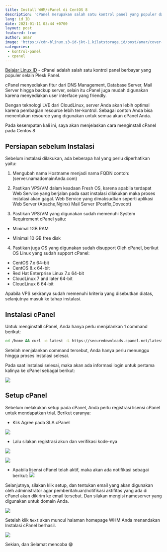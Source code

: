 ```yaml
---
title: Install WHM/cPanel di CentOS 8
description: 'cPanel merupakan salah satu kontrol panel yang populer dan memudahkan user dalam mangelola server dan website'
lang: id_ID
date: 2021-01-11 03:44 +0700
layout: post
featured: true
author: amar
image: 'https://cdn-blinux.s3-id-jkt-1.kilatstorage.id/post/amar/cover-post-cpanel.png'
categories:
 - kontrol-panel
 - cpanel
---
```


[Belajar Linux ID](https://belajarlinux.id) - cPanel adalah salah satu kontrol panel berbayar yang populer selain Plesk Panel.

cPanel menyediakan fitur dari DNS Management, Database Server, Mail Server hingga  backup server, selain itu cPanel juga mudah digunakan karena menyediakan user interface yang friendly.

Dengan teknologi LVE dari CloudLinux, server Anda akan lebih optimal karena pembagian resource lebih ter-kontrol. Sebagai contoh Anda bisa menentukan resource yang digunakan untuk semua akun cPanel Anda.
 
Pada kesempatan kali ini, saya akan menjelaskan cara menginstall cPanel pada Centos 8

## Persiapan sebelum Instalasi

  

Sebelum instalasi dilakukan, ada beberapa hal yang perlu diperhatikan yaitu:

 
1. Mengubah nama Hostname menjadi nama FQDN contoh: (server.namadomainAnda.com)

  

2. Pastikan VPS/VM dalam keadaan Fresh OS, karena apabila terdapat Web Service yang berjalan pada saat instalasi dilakukan maka proses instalasi akan gagal. Web Service yang dimaksudkan seperti aplikasi Web Server (Apache,Nginx) Mail Server (Postfix,Dovecot)

  

3. Pastikan VPS/VM yang digunakan sudah memenuhi System Requirement cPanel yaitu:

- Minimal 1GB RAM

- Minimal 10 GB free disk

4. Pastikan juga OS yang digunakan sudah disupport Oleh cPanel, berikut OS Linux yang sudah support cPanel:

- CentOS 7.x 64-bit
- CentOS 8.x 64-bit
- Red Hat Enterprise Linux 7.x 64-bit
- CloudLinux 7 and later 64-bit
- CloudLinux 6 64-bit
  

Apabila VPS sekiranya sudah memenuhi kriteria yang disebutkan diatas, selanjutnya masuk ke tahap instalasi.

  
## Instalasi cPanel

Untuk menginstall cPanel, Anda hanya perlu menjalankan 1 command berikut:

```bash
cd /home && curl -o latest -L https://securedownloads.cpanel.net/latest && sh latest
```

Setelah menjalankan command tersebut, Anda hanya perlu menunggu hingga proses instalasi selesai.

  

Pada saat instalasi selesai, maka akan ada informasi login untuk pertama kalinya ke cPanel sebagai berikut:

  
![](https://cdn-blinux.s3-id-jkt-1.kilatstorage.id/post/amar/proses-instalasi.png)

  
 
## Setup cPanel

  
Sebelum melakukan setup pada cPanel, Anda perlu registrasi lisensi cPanel untuk mendapatkan trial. Berikut caranya:

-  Klik Agree pada SLA cPanel

![](https://cdn-blinux.s3-id-jkt-1.kilatstorage.id/post/amar/sla-cpanel.png)

- Lalu silakan registrasi akun dan verifikasi kode-nya

![](https://cdn-blinux.s3-id-jkt-1.kilatstorage.id/post/amar/registrasi-cpanel.png)

![](https://cdn-blinux.s3-id-jkt-1.kilatstorage.id/post/amar/aktivasi-lisensi-cpanel.png)
 
- Apabila lisensi cPanel telah aktif, maka akan ada notifikasi sebagai berikut:
![](https://cdn-blinux.s3-id-jkt-1.kilatstorage.id/post/amar/otw-setup-cpanel.png) 
  

Selanjutnya, silakan klik setup, dan tentukan email yang akan digunakan oleh administrator agar pemberitahuan/notifikasi aktifitas yang ada di cPanel akan dikirim ke email tersebut. Dan silakan mengisi nameserver yang digunakan untuk domain Anda.

![](https://cdn-blinux.s3-id-jkt-1.kilatstorage.id/post/amar/setup-cpanel.png)
  

Setelah klik  `Next`  akan muncul halaman homepage WHM Anda menandakan Instalasi cPanel berhasil.

![](https://cdn-blinux.s3-id-jkt-1.kilatstorage.id/post/amar/tampilan-home-cpanel.png)

  
Sekian,  dan Selamat mencoba 😁
